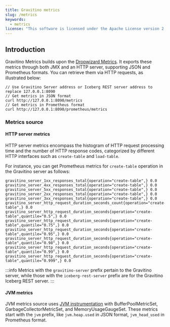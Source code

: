 ```yaml
---
title: Gravitino metrics
slug: /metrics
keywords:
  - metrics
license: "This software is licensed under the Apache License version 2."
---
```


## Introduction

Gravitino Metrics builds upon the [Dropwizard Metrics](https://metrics.dropwizard.io/). It exports these metrics through both JMX and an HTTP server, supporting JSON and Prometheus formats. You can retrieve them via HTTP requests, as illustrated below:

```shell
// Use Gravitino Server address or Iceberg REST server address to replace 127.0.0.1:8090
// Get metrics in JSON format
curl http://127.0.0.1:8090/metrics
// Get metrics in Prometheus format
curl http://127.0.0.1:8090/prometheus/metrics
```

### Metrics source

#### HTTP server metrics

HTTP server metrics encompass the histogram of HTTP request processing time and the number of HTTP response codes, categorized by different HTTP interfaces such as `create-table` and `load-table`.

For instance, you can get Prometheus metrics for `create-table` operation in the Gravitino server as follows:

```text
gravitino_server_1xx_responses_total{operation="create-table",} 0.0
gravitino_server_4xx_responses_total{operation="create-table",} 0.0
gravitino_server_5xx_responses_total{operation="create-table",} 0.0
gravitino_server_2xx_responses_total{operation="create-table",} 0.0
gravitino_server_3xx_responses_total{operation="create-table",} 0.0
gravitino_server_http_request_duration_seconds_count{operation="create-table",} 0.0
gravitino_server_http_request_duration_seconds{operation="create-table",quantile="0.5",} 0.0
gravitino_server_http_request_duration_seconds{operation="create-table",quantile="0.75",} 0.0
gravitino_server_http_request_duration_seconds{operation="create-table",quantile="0.95",} 0.0
gravitino_server_http_request_duration_seconds{operation="create-table",quantile="0.98",} 0.0
gravitino_server_http_request_duration_seconds{operation="create-table",quantile="0.99",} 0.0
gravitino_server_http_request_duration_seconds{operation="create-table",quantile="0.999",} 0.0
```

:::info
Metrics with the `gravitino-server` prefix pertain to the Gravitino server, while those with the `iceberg-rest-server` prefix are for the Gravitino Iceberg REST server.
:::

#### JVM metrics

JVM metrics source uses [JVM instrumentation](https://metrics.dropwizard.io/4.2.0/manual/jvm.html) with BufferPoolMetricSet, GarbageCollectorMetricSet, and MemoryUsageGaugeSet.
These metrics start with the `jvm` prefix, like `jvm.heap.used` in JSON format, `jvm_head_used` in Prometheus format.
